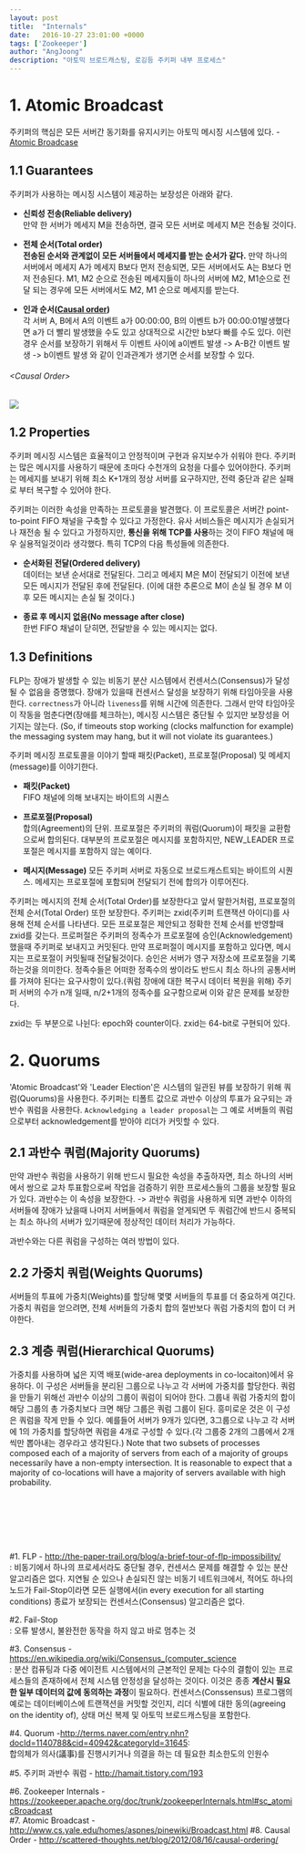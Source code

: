 ```yaml
---
layout: post
title:  "Internals"
date:   2016-10-27 23:01:00 +0000
tags: ['Zookeeper']
author: "AngJoong"
description: "아토믹 브로드캐스팅, 로깅등 주키퍼 내부 프로세스"
---
```


# 1. Atomic Broadcast
주키퍼의 핵심은 모든 서버간 동기화를 유지시키는 아토믹 메시징 시스템에 있다. - [Atomic Broadcase](http://www.cs.yale.edu/homes/aspnes/pinewiki/Broadcast.html)  

## 1.1 Guarantees
주키퍼가 사용하는 메시징 시스템이 제공하는 보장성은 아래와 같다.  

* **신뢰성 전송(Reliable delivery)**  
  만약 한 서버가 메세지 M을 전송하면, 결국 모든 서버로 메세지 M은 전송될 것이다.

* **전체 순서(Total order)**  
 **전송된 순서와 관계없이 모든 서버들에서 메세지를 받는 순서가 같다.** 만약 하나의 서버에서 메세지 A가 메세지 B보다 먼저 전송되면, 모든 서버에서도 A는 B보다 먼저 전송된다. M1, M2 순으로 전송된 메세지들이 하나의 서버에 M2, M1순으로 전달 되는 경우에 모든 서버에서도 M2, M1 순으로 메세지를 받는다.

* **인과 순서([Causal order](http://scattered-thoughts.net/blog/2012/08/16/causal-ordering/))**  
각 서버 A, B에서 A의 이벤트 a가 00:00:00, B의 이벤트 b가 00:00:01발생했다면 a가 더 빨리 발생했을 수도 있고 상대적으로 시간만 b보다 빠를 수도 있다. 이런 경우 순서를 보장하기 위해서 두 이벤트 사이에 a이벤트 발생 -> A-B간 이벤트 발생 -> b이벤트 발생 와 같이 인과관계가 생기면 순서를 보장할 수 있다.


###### &lt;Causal Order>
![](https://upload.wikimedia.org/wikipedia/commons/5/55/Vector_Clock.svg)

## 1.2 Properties
주키퍼 메시징 시스템은 효율적이고 안정적이며 구현과 유지보수가 쉬워야 한다. 주키퍼는 많은 메시지를 사용하기 때문에 초마다 수천개의 요청을 다를수 있어야한다. 주키퍼는 메세지를 보내기 위해 최소 K+1개의 정상 서버를 요구하지만, 전력 중단과 같은 실패로 부터 복구할 수 있어야 한다.  

주키퍼는 이러한 속성을 만족하는 프로토콜을 발견했다. 이 프로토콜은 서버간 point-to-point FIFO 채널을 구축할 수 있다고 가정한다. 유사 서비스들은 메시지가 손실되거나 재전송 될 수 있다고 가정하지만, **통신을 위해 TCP를 사용**하는 것이 FIFO 채널에 매우 실용적일것이라 생각했다. 특히 TCP의 다음 특성들에 의존한다.  

* **순서화된 전달(Ordered delivery)**  
데이터는 보낸 순서대로 전달된다. 그리고 메세지 M은 M이 전달되기 이전에 보낸 모든 메시지가 전달된 후에 전달된다. (이에 대한 추론으로 M이 손실 될 경우 M 이후 모든 메시지는 손실 될 것이다.)

* **종료 후 메시지 없음(No message after close)**  
한번 FIFO 채널이 닫히면, 전달받을 수 있는 메시지는 없다.

## 1.3 Definitions

FLP는 장애가 발생할 수 있는 비동기 분산 시스템에서 컨센서스(Consensus)가 달성될 수 없음을 증명했다. 장애가 있을때 컨센서스 달성을 보장하기 위해 타임아웃을 사용한다. `correctness`가 아니라 `liveness`를 위해 시간에 의존한다. 그래서 만약 타임아웃이 작동을 멈춘다면(장애를 체크하는), 메시징 시스템은 중단될 수 있지만 보장성을 어기지는 않는다. (So, if timeouts stop working (clocks malfunction for example) the messaging system may hang, but it will not violate its guarantees.)

주키퍼 메시징 프로토콜을 이야기 할때 패킷(Packet), 프로포절(Proposal) 및 메세지(message)를 이야기한다.

* **패킷(Packet)**  
FIFO 채널에 의해 보내지는 바이트의 시퀀스

* **프로포절(Proposal)**  
합의(Agreement)의 단위. 프로포절은 주키퍼의 쿼럼(Quorum)이 패킷을 교환함으로써 합의된다. 대부분의 프로포절은 메시지를 포함하지만, NEW_LEADER 프로포절은 메시지를 포함하지 않는 예이다.

* **메시지(Message)**
모든 주키퍼 서버로 자동으로 브로드캐스트되는 바이트의 시퀀스. 메세지는 프로포절에 포함되며 전달되기 전에 합의가 이루어진다.

주키퍼는 메시지의 전체 순서(Total Order)를 보장한다고 앞서 말한거처럼, 프로포절의 전체 순서(Total Order) 또한 보장한다. 주키퍼는 zxid(주키퍼 트랜잭션 아이디)를 사용해 전체 순서를 나타낸다. 모든 프로포절은 제안되고 정확한 전체 순서를 반영할때 zxid를 갖는다. 프로퍼절은 주키퍼의 정족수가 프로포절에 승인(Acknowledgement)했을때 주키퍼로 보내지고 커밋된다. 만약 프로퍼절이 메시지를 포함하고 있다면, 메시지는 프로포절이 커밋될때 전달될것이다. 승인은 서버가 영구 저장소에 프로포절을 기록하는것을 의미한다. 정족수들은 어떠한 정족수의 쌍이라도 반드시 최소 하나의 공통서버를 가져야 된다는 요구사항이 있다.(쿼럼 장애에 대한 복구시 데이터 복원을 위해) 주키퍼 서버의 수가 n개 일때, n/2+1개의 정족수를 요구함으로써 이와 같은 문제를 보장한다.  

zxid는 두 부분으로 나뉜다: epoch와 counter이다. zxid는 64-bit로 구현되어 있다. 


# 2. Quorums
'Atomic Broadcast'와 'Leader Election'은 시스템의 일관된 뷰를 보장하기 위해 쿼럼(Quorums)을 사용한다. 주키퍼는 티폴트 값으로 과반수 이상의 투표가 요구되는 과반수 쿼럼을 사용한다. `Acknowledging a leader proposal`는 그 예로 서버들의 쿼럼으로부터 acknowledgement를 받아야 리더가 커밋할 수 있다.  

## 2.1 과반수 쿼럼(Majority Quorums)
만약 과반수 쿼럼을 사용하기 위해 반드시 필요한 속성을 추출하자면, 최소 하나의 서버에서 쌍으로 교차 투표함으로써 작업을 검증하기 위한 프로세스들의 그룹을 보장할 필요가 있다. 과반수는 이 속성을 보장한다.
-> 과반수 쿼럼을 사용하게 되면 과반수 이하의 서버들에 장애가 났을때 나머지 서버들에서 쿼럼을 얻게되면 두 쿼럼간에 반드시 중복되는 최소 하나의 서버가 있기때문에 정상적인 데이터 처리가 가능하다.

과반수와는 다른 쿼럼을 구성하는 여러 방법이 있다.  

## 2.2 가중치 쿼럼(Weights Quorums)
서버들의 투표에 가중치(Weights)를 할당해 몇몇 서버들의 투표를 더 중요하게 여긴다. 가중치 쿼럼을 얻으려면, 전체 서버들의 가중치 합의 절반보다 쿼럼 가중치의 합이 더 커야한다.  

## 2.3 계층 쿼럼(Hierarchical Quorums)
가중치를 사용하며 넓은 지역 배포(wide-area deployments in co-locaiton)에서 유용하다. 이 구성은 서버들을 분리된 그룹으로 나누고 각 서버에 가중치를 할당한다. 쿼럼을 만들기 위해선 과반수 이상의 그룹이 쿼럼이 되어야 한다. 그룹내 쿼럼 가중치의 합이 해당 그룹의 총 가중치보다 크면 해당 그룹은 쿼럼 그룹이 된다. 흥미로운 것은 이 구성은 쿼럼을 작게 만들 수 있다. 예를들어 서버가 9개가 있다면, 3그룹으로 나누고 각 서버에 1의 가중치를 할당하면 쿼럼을 4개로 구성할 수 있다.(각 그룹중 2개의 그룹에서 2개씩만 뽑아내는 경우라고 생각된다.) Note that two subsets of processes composed each of a majority of servers from each of a majority of groups necessarily have a non-empty intersection. It is reasonable to expect that a majority of co-locations will have a majority of servers available with high probability.

<br>
<br>
<br>
<br>
<br>

\#1.  FLP - http://the-paper-trail.org/blog/a-brief-tour-of-flp-impossibility/  
  : 비동기에서 하나의 프로세서라도 중단될 경우, 컨센서스 문제를 해결할 수 있는 분산 알고리즘은 없다. 지연될 순 있으나 손실되진 않는 비동기 네트워크에서, 적어도 하나의 노드가 Fail-Stop이라면 모든 실행에서(in every execution for all starting conditions) 종료가 보장되는 컨센서스(Consensus) 알고리즘은 없다.

\#2. Fail-Stop  
  : 오류 발생시, 불완전한 동작을 하지 않고 바로 멈추는 것

\#3. Consensus - https://en.wikipedia.org/wiki/Consensus_(computer_science  
  : 분산 컴퓨팅과 다중 에이전트 시스템에서의 근본적인 문제는 다수의 결함이 있는 프로세스들의 존재하에서 전체 시스템 안정성을 달성하는 것이다. 이것은 종종 **계산시 필요한 일부 데이터의 값에 동의하는 과정**이 필요하다. 컨센서스(Conssensus) 프로그램의 예로는 데이터베이스에 트랜잭션을 커밋할 것인지, 리더 식별에 대한 동의(agreeing on the identity of), 상태 머신 복제 및 아토믹 브로드캐스팅을 포함한다.

\#4. Quorum -http://terms.naver.com/entry.nhn?docId=1140788&cid=40942&categoryId=31645:  
합의체가 의사(議事)를 진행시키거나 의결을 하는 데 필요한 최소한도의 인원수

\#5. 주키퍼 과반수 쿼럼 - http://hamait.tistory.com/193


\#6. Zookeeper Internals - https://zookeeper.apache.org/doc/trunk/zookeeperInternals.html#sc_atomicBroadcast  
\#7. Atomic Broadcast - http://www.cs.yale.edu/homes/aspnes/pinewiki/Broadcast.html
\#8. Causal Order - http://scattered-thoughts.net/blog/2012/08/16/causal-ordering/
